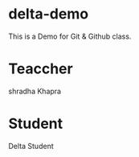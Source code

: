 # delta-demo
This is a Demo for Git &amp; Github class.

# Teaccher
shradha Khapra

# Student
Delta Student